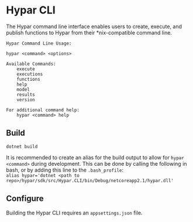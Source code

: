 # Hypar CLI
The Hypar command line interface enables users to create, execute, and publish functions to Hypar from their *nix-compatible command line.

```
Hypar Command Line Usage:

hypar <command> <options>

Available Commands:
    execute
    executions
    functions
    help
    model
    results
    version

For additional command help:
    hypar <command> help
```

## Build
`dotnet build`

It is recommended to create an alias for the build output to allow for `hypar <command>` during development. This can be done by calling the following in bash, or by adding this line to the `.bash_profile`:  
`alias hypar='dotnet <path to repo>/hypar/sdk/src/Hypar.CLI/bin/Debug/netcoreapp2.1/hypar.dll'`

## Configure
Building the Hypar CLI requires an `appsettings.json` file.
